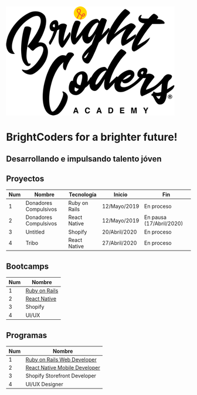 ![MagmaHackers Logo](imgs/logo-bc.png)

# BrightCoders for a brighter future!

## Desarrollando e impulsando talento jóven


## Proyectos

Num | Nombre | Tecnología | Inicio| Fin
----- | ---- | ---- | ---- | ----
1 | Donadores Compulsivos | Ruby on Rails | 12/Mayo/2019 | En proceso  
2 | Donadores Compulsivos | React Native | 12/Mayo/2019 | En pausa (17/Abril/2020) 
3 | Untitled |Shopify | 20/Abril/2020 | En proceso | 
4 | Tribo | React Native | 27/Abril/2020 | En proceso | 


## Bootcamps
Num | Nombre 
----- | ---- 
1 | [Ruby on Rails](https://github.com/magma-labs/BrightCoders/tree/master/bootcamp/ruby-on-rails)
2 | [React Native](https://github.com/magma-labs/BrightCoders/tree/master/bootcamp/react-native)
3 | Shopify
4 | UI/UX

## Programas

Num | Nombre 
----- | ---- 
1 | [Ruby on Rails Web Developer](https://drive.google.com/open?id=1RzaggSjFokdYgWy77cKZaPYs8EGkAQAS)
2 | [React Native Mobile Developer](https://drive.google.com/open?id=1kpPTLsBV88ha-yTGzWX2Bj1Pj233ICLI)
3 | Shopify Storefront Developer
4 | UI/UX Designer
